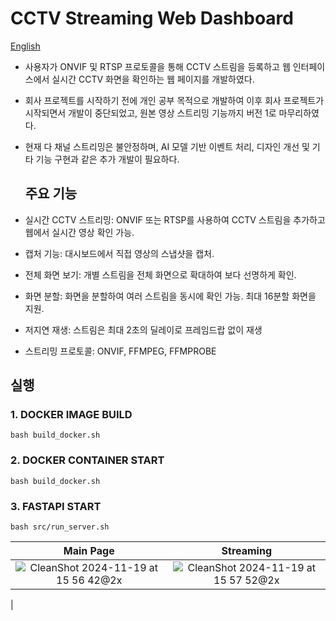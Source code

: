 # CCTV Streaming Web Dashboard
[English](https://github.com/geon0430/cctv-streaming-web-dashboard_python/blob/main/README_en.md)
- 사용자가 ONVIF 및 RTSP 프로토콜을 통해 CCTV 스트림을 등록하고 웹 인터페이스에서 실시간 CCTV 화면을 확인하는 웹 페이지를 개발하였다.
- 회사 프로젝트를 시작하기 전에 개인 공부 목적으로 개발하여 이후 회사 프로젝트가 시작되면서 개발이 중단되었고, 원본 영상 스트리밍 기능까지 버전 1로 마무리하였다.
- 현재 다 채널 스트리밍은 불안정하며, AI 모델 기반 이벤트 처리, 디자인 개선 및 기타 기능 구현과 같은 추가 개발이 필요하다.

  ## 주요 기능
- 실시간 CCTV 스트리밍: ONVIF 또는 RTSP를 사용하여 CCTV 스트림을 추가하고 웹에서 실시간 영상 확인 가능.
- 캡처 기능: 대시보드에서 직접 영상의 스냅샷을 캡처.
- 전체 화면 보기: 개별 스트림을 전체 화면으로 확대하여 보다 선명하게 확인.
- 화면 분할: 화면을 분할하여 여러 스트림을 동시에 확인 가능. 최대 16분할 화면을 지원.
- 저지연 재생: 스트림은 최대 2초의 딜레이로 프레임드랍 없이 재생
- 스트리밍 프로토콜: ONVIF, FFMPEG, FFMPROBE 

## 실행

### 1. DOCKER IMAGE BUILD
```
bash build_docker.sh
```
### 2. DOCKER CONTAINER START
```
bash build_docker.sh
```
### 3. FASTAPI START
```
bash src/run_server.sh
```
|Main Page |Streaming |
|:--------------:|:--------------:|
| ![CleanShot 2024-11-19 at 15 56 42@2x](https://github.com/user-attachments/assets/b3777f92-dd17-4e46-87dc-f38da9f014f2) | ![CleanShot 2024-11-19 at 15 57 52@2x](https://github.com/user-attachments/assets/38a159d3-bc45-4b76-9c26-baa078df84a5)
 |
